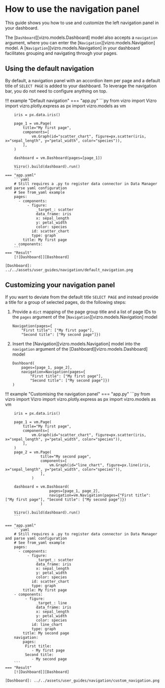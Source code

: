# How to use the navigation panel

This guide shows you how to use and customize the left navigation panel in your dashboard.

The [`Dashboard`][vizro.models.Dashboard] model also accepts a `navigation` argument, where you can enter the [`Navigation`][vizro.models.Navigation] model. A [`Navigation`][vizro.models.Navigation] in your dashboard facilitates grouping and navigating through your pages.

## Using the default navigation

By default, a navigation panel with an accordion item per page and a default title of `SELECT PAGE` is added to your dashboard. To leverage the navigation bar, you do not need to configure anything on top.

!!! example "Default navigation"
    === "app.py"
        ```py
        from vizro import Vizro
        import vizro.plotly.express as px
        import vizro.models as vm

        iris = px.data.iris()

        page_1 = vm.Page(
            title="My first page",
            components=[
                vm.Graph(id="scatter_chart", figure=px.scatter(iris, x="sepal_length", y="petal_width", color="species")),
            ],
        )

        dashboard = vm.Dashboard(pages=[page_1])

        Vizro().build(dashboard).run()
        ```
    === "app.yaml"
        ```yaml
        # Still requires a .py to register data connector in Data Manager and parse yaml configuration
        # See from_yaml example
        pages:
          - components:
              - figure:
                  _target_: scatter
                  data_frame: iris
                  x: sepal_length
                  y: petal_width
                  color: species
                id: scatter_chart
                type: graph
            title: My first page
        - components:
        ```
    === "Result"
        [![Dashboard]][Dashboard]

    [Dashboard]: ../../assets/user_guides/navigation/default_navigation.png

## Customizing your navigation panel

If you want to deviate from the default title `SELECT PAGE` and instead provide a title for a group of selected pages, do the following steps:

1. Provide a `dict` mapping of the page group title and a list of page IDs to the `pages` argument of the [`Navigation`][vizro.models.Navigation] model

    ```
    Navigation(pages={
        "First title": ["My first page"],
        "Second title": ["My second page"]})
    ```

2. Insert the [Navigation][vizro.models.Navigation] model into the `navigation` argument of the [Dashboard][vizro.models.Dashboard] model

    ```
    Dashboard(
        pages=[page_1, page_2],
        navigation=Navigation(pages={
            "First title": ["My first page"],
            "Second title": ["My second page"]})
    )
    ```

!!! example "Customising the navigation panel"
    === "app.py"
        ```py
        from vizro import Vizro
        import vizro.plotly.express as px
        import vizro.models as vm

        iris = px.data.iris()

        page_1 = vm.Page(
            title="My first page",
            components=[
                vm.Graph(id="scatter_chart", figure=px.scatter(iris, x="sepal_length", y="petal_width", color="species")),
            ],
        )
        page_2 = vm.Page(
                    title="My second page",
                    components=[
                        vm.Graph(id="line_chart", figure=px.line(iris, x="sepal_length", y="petal_width", color="species")),
                    ],
                )

        dashboard = vm.Dashboard(
                        pages=[page_1, page_2],
                        navigation=vm.Navigation(pages={"First title": ["My first page"], "Second title": ["My second page"]})
                    )

        Vizro().build(dashboard).run()
        ```

    === "app.yaml"
        ```yaml
        # Still requires a .py to register data connector in Data Manager and parse yaml configuration
        # See from_yaml example
        pages:
          - components:
              - figure:
                  _target_: scatter
                  data_frame: iris
                  x: sepal_length
                  y: petal_width
                  color: species
                id: scatter_chart
                type: graph
            title: My first page
        - components:
             - figure:
                  _target_: line
                  data_frame: iris
                  x: sepal_length
                  y: petal_width
                  color: species
                id: line_chart
                type: graph
            title: My second page
        navigation:
            pages:
             First title:
                - My first page
             Second title:
                - My second page
        ```
    === "Result"
        [![Dashboard]][Dashboard]

    [Dashboard]: ../../assets/user_guides/navigation/custom_navigation.png
